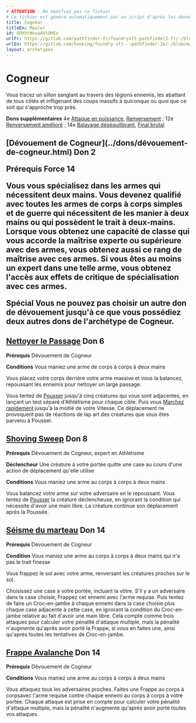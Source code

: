 ```yaml
---
# ATTENTION : Ne modifiez pas ce fichier
# Ce fichier est généré automatiquement par un script d'après les données du module Foundry VTT officiel et de sa traduction
title: Cogneur
titleEn: Mauler
id: UOhVrWvuaAVtQHEo
urlFr: https://gitlab.com/pathfinder-fr/foundryvtt-pathfinder2-fr/-/blob/master/data/archetypes/UOhVrWvuaAVtQHEo.htm
urlEn: https://gitlab.com/hooking/foundry-vtt---pathfinder-2e/-/blob/master/packs/data/archetypes.db/mauler.json
layout: archetypes
---
```

# Cogneur

Vous tracez un sillon sanglant au travers des légions ennemis, les abattant de tous côtés et infligenant des coups massifs à quiconque ou quoi que ce soit qui s'approche trop près.

**Dons supplémentaires** 4e [Attaque en puissance](../dons/attaque-en-puissance.html), [Renversement](../dons/renversement.html) ; 12e [Renversement amélioré](../dons/renversement-amélioré.html) ; 14e [Balayage déséquilibrant](../dons/balayage-déséquilibrant.html), [Final brutal](../dons/final-brutal.html)

<h2 style="text-align: left;">[Dévouement de Cogneur](../dons/dévouement-de-cogneur.html) Don 2

**Prérequis** Force 14

Vous vous spécialisez dans les armes qui nécessitent deux mains. Vous devenez qualifié avec toutes les armes de corps à corps simples et de guerre qui nécessitent de les manier à deux mains ou qui possèdent le trait à deux-mains. Lorsque vous obtenez une capacité de classe qui vous accorde la maîtrise experte ou supérieure avec des armes, vous obtenez aussi ce rang de maîtrise avec ces armes. Si vous êtes au moins un expert dans une telle arme, vous obtenez l'accès aux effets de critique de spécialisation avec ces armes.

**Spécial** Vous ne pouvez pas choisir un autre don de dévouement jusqu'à ce que vous possédiez deux autres dons de l'archétype de Cogneur.

## [Nettoyer le Passage](../dons/nettoyer-le-passage.html) Don 6

**Prérequis** Dévouement de Cogneur

**Conditions** Vous maniez une arme de corps à corps à deux mains

Vous placez votre corps derrière votre arme massive et vous la balancez, repoussant les ennemis pour nettoyer un large passage.

Vous tentez de [Pousser](../actions/pousser.html) jusqu'à cinq créatures qui vous sont adjacentes, en lançant un test séparé d'Athlétisme pour chaque cible. Puis vous [Marchez rapidement](../actions/marcher-rapidement.html) jusqu'à la moitié de votre Vitesse. Ce déplacement ne provoquent pas de réactions de lap art des créatures que vous êtes parvenu à Pousser.

## [Shoving Sweep](../dons/balayage-repoussant.html) Don 8

**Prérequis** Dévouement de Cogneur, expert en Athlétisme

**Déclencheur** Une créature à votre portée quitte une case au cours d'une action de déplacement qu'elle utilise

**Conditions** Vous maniez une arme au corps à corps à deux mains

Vous balancez votre arme sur votre adversaire en le repoussant. Vous tentez de [Pousser](../actions/pousser.html) la créature déclencheuse, en ignorant la condition qui nécessite d'avoir une main libre. La créature continue son déplacement après la Poussée.

## [Séisme du marteau](../dons/séisme-du-marteau.html) Don 14

**Prérequis** Dévouement de Cogneur

**Condition** Vous maniez une arme au corps à corps à deux mains qui n'a pas le trait finesse

Vous frappez le sol avec votre arme, renversant les créatures proches sur le sol.

Choisissez une case à votre portée, incluant la vôtre. S'il y a un adversaire dans la case choisie, <a class="entity-link" data-pack="pf2e.actionspf2e" data-id="VjxZFuUXrCU94MWR" draggable="true">Frappez</a> cet ennemi avec l'arme requise. Puis tentez de faire un <a class="entity-link" data-pack="pf2e.actionspf2e" data-id="ge56Lu1xXVFYUnLP" draggable="true">Croc-en-jambe</a> à chaque ennemi dans la case choisie plus chaque case adjacente à cette case, en ignorant la condition du Croc-en-jambe relative au fait d'avoir une main libre. Cela compte comme trois attaques pour calculer votre pénalité d'attaque multiple, mais la pénalité n'augmente qu'après avoir porté la Frappe, si vous en faites une, ainsi qu'après toutes les tentatives de Croc-en-jambe.

## [Frappe Avalanche](../dons/frappe-avalanche.html) Don 14

**Prérequis** Dévouement de Cogneur

**Conditions** Vous maniez une arme au corps à corps à deux mains

Vous attaquez tous les adversaires proches. Faites une Frappe au corps à corpsavec l'arme requise contre chaque ennemi au corps à corps à votre portée. Chaque attaque est prise en compte pour calculer votre pénalité d'attaque multiple, mais la pénalité n'augmente qu'après avoir porté toutes vos attaques.
